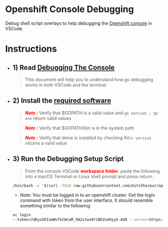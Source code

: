 # Openshift Console Debugging
Debug shell script overlays to help debugging the [Openshift console](https://github.com/openshift/console) in VSCode.


# Instructions
- ## 1) Read [Debugging The Console](./docs/debugging/debugging-go.md)
  > This document will help you to understand how go debugging works in both VSCode and the terminal

- ## 2) Install the [required software](install-requirements.md)
  > <span style="color:red;">***Note :***</span> Verify that $GOPATH is a valid value and ``` go version ; go env ``` return valid values

  > <span style="color:red;">***Note :***</span> Verify that $GOPATH/bin is in the system path  

  > <span style="color:red;">***Note :***</span> Verify that delve is installed  by checking if``` dlv version ``` returns a valid value

- ## 3) Run the Debugging Setup Script 
  >From the console VSCode <span style="color:red">**workspace folder**</span>, paste the following into a macOS Terminal or Linux shell prompt and press return.
  ```sh
  /bin/bash -c "$(curl -fSLO raw.githubusercontent.com/mitchharpur/openshift-console-debugging/master/debug-download.sh ; chmod u+x debug-download.sh ; ./debug-download.sh;)";
  
  ```
  
  - Note: You must be logged in to an openshift cluster. Get the login command with token from the user interface. It should resemble something similar to the following:
  ```sh
  oc login 
  --token=7dDyxSKIumWvfkCWcwM_9A2vtwx8YiNEZsm9yyh-Ad0 --server=https://api.gitops2.devcluster.openshift.com:6443
  ```



